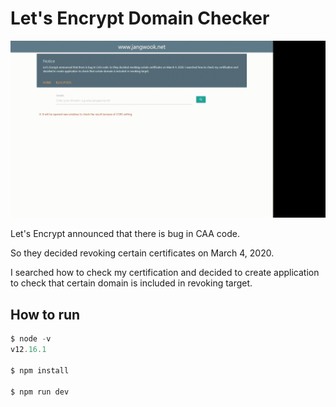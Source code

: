 # Let's Encrypt Domain Checker

![How to use this application](./example.gif)

Let's Encrypt announced that there is bug in CAA code.

So they decided revoking certain certificates on March 4, 2020.

I searched how to check my certification and decided to create application to check that certain domain is included in revoking target.

## How to run

```js
$ node -v
v12.16.1

$ npm install

$ npm run dev
```
